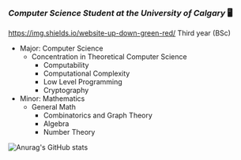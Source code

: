 ### ***Computer Science Student at the University of Calgary*** :desktop_computer:
https://img.shields.io/website-up-down-green-red/
Third year (BSc)
* Major: Computer Science 
  * Concentration in Theoretical Computer Science
    * Computability
     * Computational Complexity
      * Low Level Programming
      * Cryptography  
* Minor: Mathematics
  * General Math
    * Combinatorics and Graph Theory 
     * Algebra
      * Number Theory 


![Anurag's GitHub stats](https://github-readme-stats.vercel.app/api?username=N0pine&theme=dark&show_icons=true)



